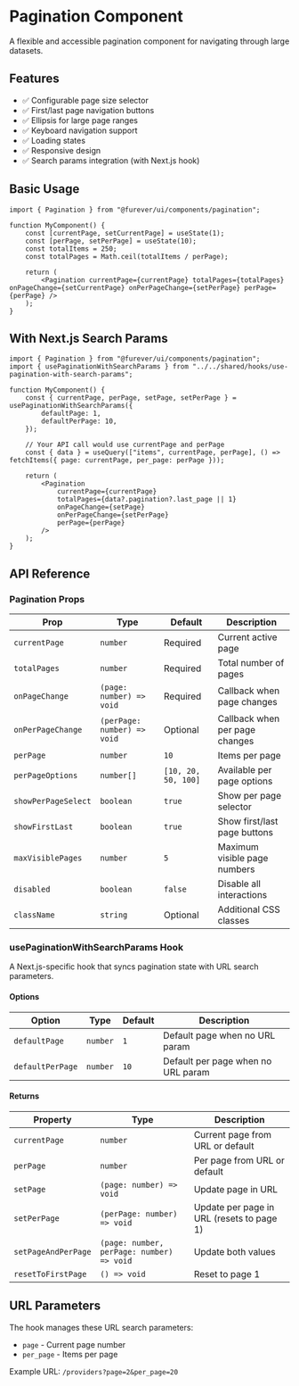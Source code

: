 # Pagination Component

A flexible and accessible pagination component for navigating through large datasets.

## Features

- ✅ Configurable page size selector
- ✅ First/last page navigation buttons
- ✅ Ellipsis for large page ranges
- ✅ Keyboard navigation support
- ✅ Loading states
- ✅ Responsive design
- ✅ Search params integration (with Next.js hook)

## Basic Usage

```tsx
import { Pagination } from "@furever/ui/components/pagination";

function MyComponent() {
    const [currentPage, setCurrentPage] = useState(1);
    const [perPage, setPerPage] = useState(10);
    const totalItems = 250;
    const totalPages = Math.ceil(totalItems / perPage);

    return (
        <Pagination currentPage={currentPage} totalPages={totalPages} onPageChange={setCurrentPage} onPerPageChange={setPerPage} perPage={perPage} />
    );
}
```

## With Next.js Search Params

```tsx
import { Pagination } from "@furever/ui/components/pagination";
import { usePaginationWithSearchParams } from "../../shared/hooks/use-pagination-with-search-params";

function MyComponent() {
    const { currentPage, perPage, setPage, setPerPage } = usePaginationWithSearchParams({
        defaultPage: 1,
        defaultPerPage: 10,
    });

    // Your API call would use currentPage and perPage
    const { data } = useQuery(["items", currentPage, perPage], () => fetchItems({ page: currentPage, per_page: perPage }));

    return (
        <Pagination
            currentPage={currentPage}
            totalPages={data?.pagination?.last_page || 1}
            onPageChange={setPage}
            onPerPageChange={setPerPage}
            perPage={perPage}
        />
    );
}
```

## API Reference

### Pagination Props

| Prop                | Type                        | Default             | Description                    |
| ------------------- | --------------------------- | ------------------- | ------------------------------ |
| `currentPage`       | `number`                    | Required            | Current active page            |
| `totalPages`        | `number`                    | Required            | Total number of pages          |
| `onPageChange`      | `(page: number) => void`    | Required            | Callback when page changes     |
| `onPerPageChange`   | `(perPage: number) => void` | Optional            | Callback when per page changes |
| `perPage`           | `number`                    | `10`                | Items per page                 |
| `perPageOptions`    | `number[]`                  | `[10, 20, 50, 100]` | Available per page options     |
| `showPerPageSelect` | `boolean`                   | `true`              | Show per page selector         |
| `showFirstLast`     | `boolean`                   | `true`              | Show first/last page buttons   |
| `maxVisiblePages`   | `number`                    | `5`                 | Maximum visible page numbers   |
| `disabled`          | `boolean`                   | `false`             | Disable all interactions       |
| `className`         | `string`                    | Optional            | Additional CSS classes         |

### usePaginationWithSearchParams Hook

A Next.js-specific hook that syncs pagination state with URL search parameters.

#### Options

| Option           | Type     | Default | Description                        |
| ---------------- | -------- | ------- | ---------------------------------- |
| `defaultPage`    | `number` | `1`     | Default page when no URL param     |
| `defaultPerPage` | `number` | `10`    | Default per page when no URL param |

#### Returns

| Property            | Type                                      | Description                               |
| ------------------- | ----------------------------------------- | ----------------------------------------- |
| `currentPage`       | `number`                                  | Current page from URL or default          |
| `perPage`           | `number`                                  | Per page from URL or default              |
| `setPage`           | `(page: number) => void`                  | Update page in URL                        |
| `setPerPage`        | `(perPage: number) => void`               | Update per page in URL (resets to page 1) |
| `setPageAndPerPage` | `(page: number, perPage: number) => void` | Update both values                        |
| `resetToFirstPage`  | `() => void`                              | Reset to page 1                           |

## URL Parameters

The hook manages these URL search parameters:

- `page` - Current page number
- `per_page` - Items per page

Example URL: `/providers?page=2&per_page=20`
